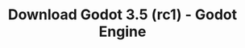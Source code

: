 ---
# Generated by /tools/generators/src/download_archive_generator !!! do not edit by hand !!!
title: 'Download Godot 3.5 (rc1) - Godot Engine'
type: 'download/archive'
name: '3.5'
flavor: 'rc1'
release_date: '2022-05-18T03:00:00-00:00'
release_notes: 'article/release-candidate-godot-3-5-rc-1/'
primaryPlatforms:
  - 'android.apk'
  - 'macos.universal'
  - 'windows.64'
  - 'linux_server.headless.64'
  - 'web'
  - 'templates'
links:
  android.apk:
    name: 'android.apk'
    title: 'Android'
    caption: 'Universal APK (ARM64 + ARMv7 + x86_64 + x86)'
    tags:
      - 'APK download'
      - 'ARM64/v7'
      - 'x86 (64 & 32 bit)'
    hosts:
      github_builds:
        regular: 'https://github.com/godotengine/godot-builds/releases/download/3.5-rc1/Godot_v3.5-rc1_android_editor.apk'
        mono: '#'
      github:
        regular: 'https://github.com/godotengine/godot/releases/download/3.5-rc1/Godot_v3.5-rc1_android_editor.apk'
        mono: '#'
  macos.universal:
    name: 'macos.universal'
    title: 'macOS'
    caption: 'Universal (x86_64 + Apple Silicon)'
    tags:
      - 'Intel/Apple Silicon'
      - '64 bit'
    hosts:
      github_builds:
        regular: 'https://github.com/godotengine/godot-builds/releases/download/3.5-rc1/Godot_v3.5-rc1_osx.universal.zip'
        mono: 'https://github.com/godotengine/godot-builds/releases/download/3.5-rc1/Godot_v3.5-rc1_mono_osx.universal.zip'
      github:
        regular: 'https://github.com/godotengine/godot/releases/download/3.5-rc1/Godot_v3.5-rc1_osx.universal.zip'
        mono: 'https://github.com/godotengine/godot/releases/download/3.5-rc1/Godot_v3.5-rc1_mono_osx.universal.zip'
  windows.64:
    name: 'windows.64'
    title: 'Windows'
    caption: 'Standard (x86_64)'
    tags:
      - '64 bit'
    hosts:
      github_builds:
        regular: 'https://github.com/godotengine/godot-builds/releases/download/3.5-rc1/Godot_v3.5-rc1_win64.exe.zip'
        mono: 'https://github.com/godotengine/godot-builds/releases/download/3.5-rc1/Godot_v3.5-rc1_mono_win64.zip'
      github:
        regular: 'https://github.com/godotengine/godot/releases/download/3.5-rc1/Godot_v3.5-rc1_win64.exe.zip'
        mono: 'https://github.com/godotengine/godot/releases/download/3.5-rc1/Godot_v3.5-rc1_mono_win64.zip'
  linux_server.headless.64:
    name: 'linux_server.headless.64'
    title: 'Linux Server'
    caption: 'Headless (x86_64)'
    tags:
      - '64 bit'
      - 'Headless'
    hosts:
      github_builds:
        regular: 'https://github.com/godotengine/godot-builds/releases/download/3.5-rc1/Godot_v3.5-rc1_linux_headless.64.zip'
        mono: 'https://github.com/godotengine/godot-builds/releases/download/3.5-rc1/Godot_v3.5-rc1_mono_linux_headless_64.zip'
      github:
        regular: 'https://github.com/godotengine/godot/releases/download/3.5-rc1/Godot_v3.5-rc1_linux_headless.64.zip'
        mono: 'https://github.com/godotengine/godot/releases/download/3.5-rc1/Godot_v3.5-rc1_mono_linux_headless_64.zip'
  web:
    name: 'web'
    title: 'Web editor'
    caption: ''
    tags:
      - 'Self-hosted'
      - 'Cross-platform'
    hosts:
      github_builds:
        regular: 'https://github.com/godotengine/godot-builds/releases/download/3.5-rc1/Godot_v3.5-rc1_web_editor.zip'
        mono: '#'
      github:
        regular: 'https://github.com/godotengine/godot/releases/download/3.5-rc1/Godot_v3.5-rc1_web_editor.zip'
        mono: '#'
  linux.64:
    name: 'linux.64'
    title: 'Linux'
    caption: 'Standard (x86_64)'
    tags:
      - '64 bit'
    hosts:
      github_builds:
        regular: 'https://github.com/godotengine/godot-builds/releases/download/3.5-rc1/Godot_v3.5-rc1_x11.64.zip'
        mono: 'https://github.com/godotengine/godot-builds/releases/download/3.5-rc1/Godot_v3.5-rc1_mono_x11_64.zip'
      github:
        regular: 'https://github.com/godotengine/godot/releases/download/3.5-rc1/Godot_v3.5-rc1_x11.64.zip'
        mono: 'https://github.com/godotengine/godot/releases/download/3.5-rc1/Godot_v3.5-rc1_mono_x11_64.zip'
  linux.32:
    name: 'linux.32'
    title: 'Linux'
    caption: 'Standard (x86)'
    tags:
      - '32 bit'
    hosts:
      github_builds:
        regular: 'https://github.com/godotengine/godot-builds/releases/download/3.5-rc1/Godot_v3.5-rc1_x11.32.zip'
        mono: 'https://github.com/godotengine/godot-builds/releases/download/3.5-rc1/Godot_v3.5-rc1_mono_x11_32.zip'
      github:
        regular: 'https://github.com/godotengine/godot/releases/download/3.5-rc1/Godot_v3.5-rc1_x11.32.zip'
        mono: 'https://github.com/godotengine/godot/releases/download/3.5-rc1/Godot_v3.5-rc1_mono_x11_32.zip'
  windows.32:
    name: 'windows.32'
    title: 'Windows'
    caption: 'Standard (x86)'
    tags:
      - '32 bit'
    hosts:
      github_builds:
        regular: 'https://github.com/godotengine/godot-builds/releases/download/3.5-rc1/Godot_v3.5-rc1_win32.exe.zip'
        mono: 'https://github.com/godotengine/godot-builds/releases/download/3.5-rc1/Godot_v3.5-rc1_mono_win32.zip'
      github:
        regular: 'https://github.com/godotengine/godot/releases/download/3.5-rc1/Godot_v3.5-rc1_win32.exe.zip'
        mono: 'https://github.com/godotengine/godot/releases/download/3.5-rc1/Godot_v3.5-rc1_mono_win32.zip'
  linux_server.64:
    name: 'linux_server.64'
    title: 'Linux Server'
    caption: 'Standard (x86_64)'
    tags:
      - '64 bit'
    hosts:
      github_builds:
        regular: 'https://github.com/godotengine/godot-builds/releases/download/3.5-rc1/Godot_v3.5-rc1_linux_server.64.zip'
        mono: 'https://github.com/godotengine/godot-builds/releases/download/3.5-rc1/Godot_v3.5-rc1_mono_linux_server_64.zip'
      github:
        regular: 'https://github.com/godotengine/godot/releases/download/3.5-rc1/Godot_v3.5-rc1_linux_server.64.zip'
        mono: 'https://github.com/godotengine/godot/releases/download/3.5-rc1/Godot_v3.5-rc1_mono_linux_server_64.zip'
  aar_library:
    name: 'aar_library'
    title: 'AAR library'
    caption: ''
    tags:
      - 'Android plugins'
      - 'Java'
      - 'Kotlin'
    hosts:
      github_builds:
        regular: 'https://github.com/godotengine/godot-builds/releases/download/3.5-rc1/godot-lib.3.5.rc1.release.aar'
        mono: 'https://github.com/godotengine/godot-builds/releases/download/3.5-rc1/godot-lib.3.5.rc1.mono.release.aar'
      github:
        regular: 'https://github.com/godotengine/godot/releases/download/3.5-rc1/godot-lib.3.5.rc1.release.aar'
        mono: 'https://github.com/godotengine/godot/releases/download/3.5-rc1/godot-lib.3.5.rc1.mono.release.aar'
  templates:
    name: 'templates'
    title: 'Export templates'
    caption: ''
    tags:
      - 'Used to export your games to all supported platforms'
    hosts:
      github_builds:
        regular: 'https://github.com/godotengine/godot-builds/releases/download/3.5-rc1/Godot_v3.5-rc1_export_templates.tpz'
        mono: 'https://github.com/godotengine/godot-builds/releases/download/3.5-rc1/Godot_v3.5-rc1_mono_export_templates.tpz'
      github:
        regular: 'https://github.com/godotengine/godot/releases/download/3.5-rc1/Godot_v3.5-rc1_export_templates.tpz'
        mono: 'https://github.com/godotengine/godot/releases/download/3.5-rc1/Godot_v3.5-rc1_mono_export_templates.tpz'
---